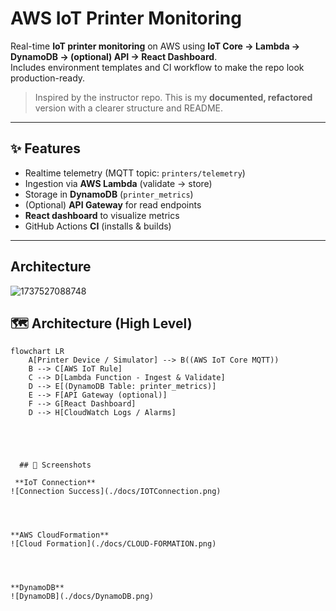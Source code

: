 # AWS IoT Printer Monitoring

Real-time **IoT printer monitoring** on AWS using **IoT Core → Lambda → DynamoDB → (optional) API → React Dashboard**.  
Includes environment templates and CI workflow to make the repo look production-ready.

> Inspired by the instructor repo. This is my **documented, refactored** version with a clearer structure and README.

---

## ✨ Features
- Realtime telemetry (MQTT topic: `printers/telemetry`)
- Ingestion via **AWS Lambda** (validate → store)
- Storage in **DynamoDB** (`printer_metrics`)
- (Optional) **API Gateway** for read endpoints
- **React dashboard** to visualize metrics
- GitHub Actions **CI** (installs & builds)

---


## Architecture

![1737527088748](https://github.com/user-attachments/assets/7e28ca09-0bf2-44e0-bd0c-4b4a1fd89e51)


## 🗺️ Architecture (High Level)

```mermaid
flowchart LR
    A[Printer Device / Simulator] --> B((AWS IoT Core MQTT))
    B --> C[AWS IoT Rule]
    C --> D[Lambda Function - Ingest & Validate]
    D --> E[(DynamoDB Table: printer_metrics)]
    E --> F[API Gateway (optional)]
    F --> G[React Dashboard]
    D --> H[CloudWatch Logs / Alarms]





  ## 📸 Screenshots

 **IoT Connection**
![Connection Success](./docs/IOTConnection.png)




**AWS CloudFormation**
![Cloud Formation](./docs/CLOUD-FORMATION.png)




**DynamoDB**
![DynamoDB](./docs/DynamoDB.png)